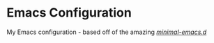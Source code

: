 # Emacs Configuration

My Emacs configuration - based off of the amazing *[minimal-emacs.d](https://github.com/jamescherti/minimal-emacs.d)*
